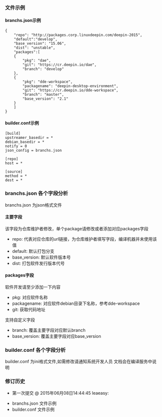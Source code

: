 <!--Meta
category:系统开发
title:branchs.json文件结构
DO NOT Delete Meta Above -->

### 文件示例
#### branchs.json示例

```
{
    "repo": "http://packages.corp.linuxdeepin.com/deepin-2015",
    "default":"develop",
    "base_version": "15.06",
    "dist": "unstable",
    "packages":[
    {
        "pkg": "dae",
        "git": "https://cr.deepin.io/dae",
        "branch": "develop"
    },
    {
        "pkg": "dde-workspace",
        "packagename": "deepin-desktop-environment",
        "git": "https://cr.deepin.io/dde-workspace",
        "branch": "master",
        "base_version": "2.1"
    }
    ]
}
```

#### builder.conf示例

```
[build]
upstreamer_basedir = *
debian_basedir = *
notify = 0
json_config = branchs.json

[repo]
host = *

[source]
method = *
dest = *
```

### branchs.json 各个字段分析
branchs.json 为json格式文件

#### 主要字段

该字段为仓库维护者修改，单个package请修改或者添加对应packages字段

 - repo: 代表对应仓库的url链接，为仓库维护者填写字段，编译机器并未使用该值
 - default: 默认打包分支
 - base_version: 默认软件版本号
 - dist: 打包软件发行版本代号

#### packages字段

软件开发请至少添加一下内容

 - pkg: 对应软件名称
 - packagename: 对应软件debian目录下名称，参考dde-workspace
 - git: 获取代码地址

支持自定义字段
 - branch: 覆盖主要字段对应默认branch
 - base_version: 覆盖主要字段对应base_version

### builder.conf 各个字段分析
builder.conf 为ini格式文件,如需修改请通知系统开发人员
文档会在编译服务中说明

### 修订历史
* 第一次提交 @ 2015年06月08日14:44:45 leaeasy:
 - branchs.json 文件示例
 - builder.conf 文件示例
